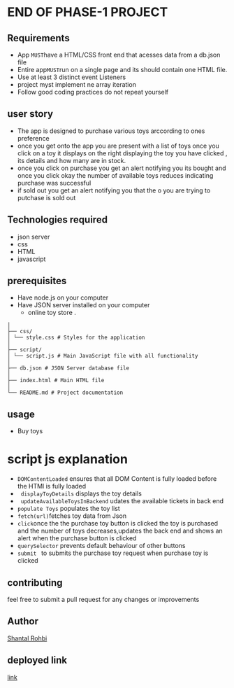 # END OF PHASE-1 PROJECT
## Requirements
- App `MUST`have a HTML/CSS front end that acesses data from a db.json file
- Entire app`MUST`run on a single page and its should contain one HTML file.
-   Use at least 3  distinct event Listeners
- project myst implement ne array iteration 
- Follow good coding practices  do not repeat yourself
## user story
- The app is designed to purchase various  toys arccording to ones preference
- once you get onto  the app you are present with a list of toys once you click
on a toy it displays on the right displaying the toy  you have clicked , its details and how many are in stock.
- once you click on purchase  you get an  alert notifying you its bought and once you click okay  the number of available toys reduces indicating  purchase was successful
- if sold out you get an alert notifying you that the o you are trying to putchase is sold out 

## Technologies  required
- json server
- css
- HTML
- javascript

## prerequisites
- Have node.js on your computer
- Have JSON  server installed on your computer
  - online  toy store .
```
│
├── css/
│ └── style.css # Styles for the application
│
├── script/
│ └── script.js # Main JavaScript file with all functionality
│
├── db.json # JSON Server database file
│
├── index.html # Main HTML file
│
└── README.md # Project documentation
```

  ## usage 
  - Buy toys


  # script js explanation
   - `DOMContentLoaded` ensures that all DOM Content is  fully loaded  before the HTMl is fully loaded
   - ` displayToyDetails` displays  the toy  details
   - ` updateAvailableToysInBackend` udates the available tickets in back end
   - `populate Toys` populates the toy list
   - `fetch(url)`fetches toy data from Json
   - `click`once the the purchase  toy button is clicked the toy is purchased and the number of toys decreases,updates the back end and shows an alert when the purchase button is clicked
   - `querySelector` prevents  default behaviour of  other buttons
- `submit ` to submits the purchase toy request when purchase toy is clicked 
## contributing 
feel free to submit a pull request for any changes or improvements
 ## Author
 [Shantal Rohbi](https://github.com/dashboard)
 ## deployed link 
 [link](https://phase-1-project-blush.vercel.app/)




